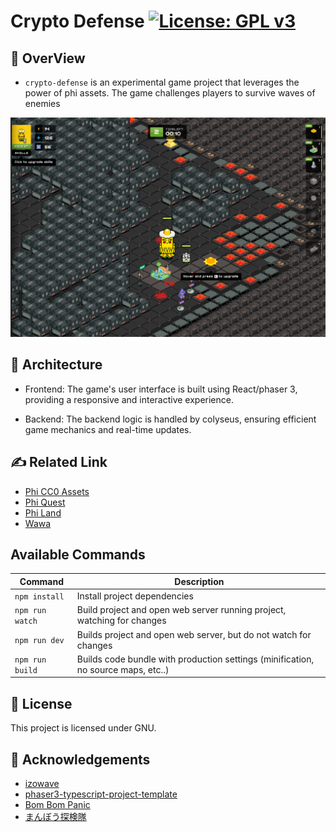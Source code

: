 # Crypto Defense [![License: GPL v3](https://img.shields.io/badge/License-GPL%20v3-blue.svg)](https://www.gnu.org/licenses/gpl-3.0)

[gha-badge]: https://github.com/ZaK3939/tower-defense/workflows/ci.yml/badge.svg

## 🏁 OverView

- `crypto-defense` is an experimental game project that leverages the power of phi assets. The game challenges players to survive waves of enemies

![OverView](image.png)

## 🧐 Architecture

- Frontend: The game's user interface is built using React/phaser 3, providing a responsive and interactive experience.

- Backend: The backend logic is handled by colyseus, ensuring efficient game mechanics and real-time updates.

## ✍️ Related Link

- [Phi CC0 Assets](https://github.com/PHI-LABS-INC/phi-objects)
- [Phi Quest](https://quest.philand.xyz/)
- [Phi Land](https://land.philand.xyz/)
- [Wawa](https://wawa.philand.xyz/)

## Available Commands

| Command         | Description                                                                       |
| --------------- | --------------------------------------------------------------------------------- |
| `npm install`   | Install project dependencies                                                      |
| `npm run watch` | Build project and open web server running project, watching for changes           |
| `npm run dev`   | Builds project and open web server, but do not watch for changes                  |
| `npm run build` | Builds code bundle with production settings (minification, no source maps, etc..) |

## 🎈 License

This project is licensed under GNU.

## 🎉 Acknowledgements

- [izowave](https://github.com/neki-dev/izowave)
- [phaser3-typescript-project-template](https://github.com/photonstorm/phaser3-typescript-project-template)
- [Bom Bom Panic](https://github.com/recursion-team-v/bomb/)
- [まんぼう探検隊](http://www.manbou2ndclass.net/p/index.html)
